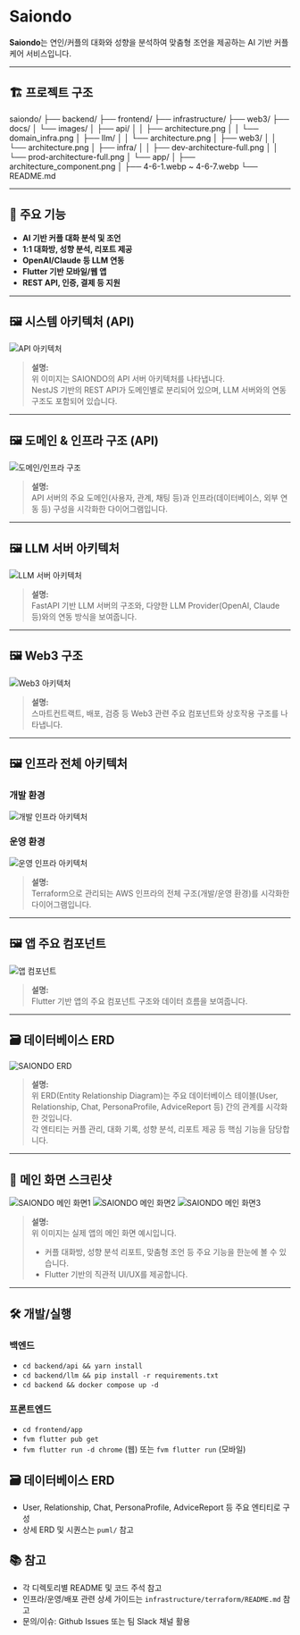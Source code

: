 # Saiondo

**Saiondo**는 연인/커플의 대화와 성향을 분석하여 맞춤형 조언을 제공하는 AI 기반 커플 케어 서비스입니다.

---

## 🏗️ 프로젝트 구조

saiondo/
├── backend/
├── frontend/
├── infrastructure/
├── web3/
├── docs/
│ └── images/
│ ├── api/
│ │ ├── architecture.png
│ │ └── domain_infra.png
│ ├── llm/
│ │ └── architecture.png
│ ├── web3/
│ │ └── architecture.png
│ ├── infra/
│ │ ├── dev-architecture-full.png
│ │ └── prod-architecture-full.png
│ └── app/
│ ├── architecture_component.png
│ ├── 4-6-1.webp ~ 4-6-7.webp
└── README.md

---

## 🚀 주요 기능

- **AI 기반 커플 대화 분석 및 조언**
- **1:1 대화방, 성향 분석, 리포트 제공**
- **OpenAI/Claude 등 LLM 연동**
- **Flutter 기반 모바일/웹 앱**
- **REST API, 인증, 결제 등 지원**

---

## 🖼️ 시스템 아키텍처 (API)

![API 아키텍처](docs/images/api/architecture.png)

> **설명:**  
> 위 이미지는 SAIONDO의 API 서버 아키텍처를 나타냅니다.  
> NestJS 기반의 REST API가 도메인별로 분리되어 있으며, LLM 서버와의 연동 구조도 포함되어 있습니다.

---

## 🖼️ 도메인 & 인프라 구조 (API)

![도메인/인프라 구조](docs/images/api/domain_infra.png)

> **설명:**  
> API 서버의 주요 도메인(사용자, 관계, 채팅 등)과 인프라(데이터베이스, 외부 연동 등) 구성을 시각화한 다이어그램입니다.

---

## 🖼️ LLM 서버 아키텍처

![LLM 서버 아키텍처](docs/images/llm/architecture.png)

> **설명:**  
> FastAPI 기반 LLM 서버의 구조와, 다양한 LLM Provider(OpenAI, Claude 등)와의 연동 방식을 보여줍니다.

---

## 🖼️ Web3 구조

![Web3 아키텍처](docs/images/web3/architecture.png)

> **설명:**  
> 스마트컨트랙트, 배포, 검증 등 Web3 관련 주요 컴포넌트와 상호작용 구조를 나타냅니다.

---

## 🖼️ 인프라 전체 아키텍처

### 개발 환경

![개발 인프라 아키텍처](docs/images/infra/dev-architecture-full.png)

### 운영 환경

![운영 인프라 아키텍처](docs/images/infra/prod-architecture-full.png)

> **설명:**  
> Terraform으로 관리되는 AWS 인프라의 전체 구조(개발/운영 환경)를 시각화한 다이어그램입니다.

---

## 🖼️ 앱 주요 컴포넌트

![앱 컴포넌트](docs/images/app/architecture_component.png)

> **설명:**  
> Flutter 기반 앱의 주요 컴포넌트 구조와 데이터 흐름을 보여줍니다.

---

## 🗃️ 데이터베이스 ERD

![SAIONDO ERD](docs/images/erd.png)

> **설명:**  
> 위 ERD(Entity Relationship Diagram)는 주요 데이터베이스 테이블(User, Relationship, Chat, PersonaProfile, AdviceReport 등) 간의 관계를 시각화한 것입니다.  
> 각 엔티티는 커플 관리, 대화 기록, 성향 분석, 리포트 제공 등 핵심 기능을 담당합니다.

---

## 📱 메인 화면 스크린샷

![SAIONDO 메인 화면1](docs/images/app/4-6-1.webp)
![SAIONDO 메인 화면2](docs/images/app/4-6-2.webp)
![SAIONDO 메인 화면3](docs/images/app/4-6-3.webp)

> **설명:**  
> 위 이미지는 실제 앱의 메인 화면 예시입니다.  
> - 커플 대화방, 성향 분석 리포트, 맞춤형 조언 등 주요 기능을 한눈에 볼 수 있습니다.  
> - Flutter 기반의 직관적 UI/UX를 제공합니다.

---

## 🛠️ 개발/실행

### 백엔드
- `cd backend/api && yarn install`
- `cd backend/llm && pip install -r requirements.txt`
- `cd backend && docker compose up -d`

### 프론트엔드
- `cd frontend/app`
- `fvm flutter pub get`
- `fvm flutter run -d chrome` (웹) 또는 `fvm flutter run` (모바일)

## 🗃️ 데이터베이스 ERD

- User, Relationship, Chat, PersonaProfile, AdviceReport 등 주요 엔티티로 구성
- 상세 ERD 및 시퀀스는 `puml/` 참고

## 📚 참고

- 각 디렉토리별 README 및 코드 주석 참고
- 인프라/운영/배포 관련 상세 가이드는 `infrastructure/terraform/README.md` 참고
- 문의/이슈: Github Issues 또는 팀 Slack 채널 활용
